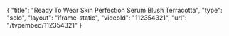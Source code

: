 {
    "title": "Ready To Wear Skin Perfection Serum Blush  Terracotta",
    "type": "solo",
    "layout": "iframe-static",
    "videoId": "112354321",
    "url": "\/tvpembed\/112354321"
}